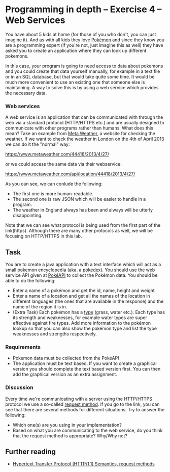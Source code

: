 # Programming in depth – Exercise 4 – Web Services 

You have about 5 kids at home (for those of you who don't, you can just imagine it). And as with all kids they love 
[Pokémon](https://en.wikipedia.org/wiki/Pok%C3%A9mon) and
since they know you are a programming expert (if you're not, just imagine this as well) they have asked you to create an 
application where they can look up different pokemons.

In this case, your program is going to need access to data about pokemons and you could create that data yourself manually, for
example in a text file or in an SQL database, but that would take quite some time. It would be much more convenient to use an
existing one that someone else is maintaining. A way to solve this is by using a web service which provides the necessary data. 

### Web services
A web service is an application that can be communicated with through the web via a standard protocol (HTTP/HTTPS etc.) and are
usually designed to communicate with other programs rather than humans. What does this mean? Take an example from
[Meta Weather](https://www.metaweather.com/), a website for checking the weather. If we want to check the weather in
London on the 4th of April 2013 we can do it the "normal" way:

https://www.metaweather.com/44418/2013/4/27/

or we could access the same data via their webservice:

https://www.metaweather.com/api/location/44418/2013/4/27/

As you can see, we can conlude the following:
- The first one is more human-readable.
- The second one is raw JSON which will be easier to handle in a program.
- The weather in England always has been and always will be utterly disappointing.

Note that we can see what protocol is being used from the first part of the link(https). Although there are many other protocols as well, we will be focusing on HTTP/HTTPS in this lab.

## Task
You are to create a java application with a text interface which will act as a small pokemon encyclopedia (aka. a 
[pokedex](https://bulbapedia.bulbagarden.net/wiki/Pok%C3%A9dex)). You should use the web service API given at [PokéAPI](https://pokeapi.co/) to collect the Pokémon data. You should be able to do the following:

- Enter a name of a pokémon and get the id, name, height and weight
- Enter a name of a location and get all the names of the location in different languages (the ones that are available in the response) and the name of the region it is in.
- (Extra Task) Each pokémon has a [type](https://bulbapedia.bulbagarden.net/wiki/Type) (grass, water etc.). Each type has its strength and weaknesses, for example water types are super effective against fire types. Add more information to the pokémon lookup so that you can also show the pokémon type and list the type weaknesses and strengths respectively.

### Requirements
- Pokemon data must be collected from the PokéAPI
- The application must be text based. If you want to create a graphical version you should complete the text based version first. You can then add the graphical version as an extra assignment.

### Discussion
Every time we're communicating with a server using the HTTP/HTTPS protocol we use a so-called [request method](https://developer.mozilla.org/en-US/docs/Web/HTTP/Methods). If you go to the link, you can see that there are several methods for different situations. Try to answer the following:

- Which one(s) are you using in your implementation? 
- Based on what you are communicating to the web service, do you think that the request method is appropriate? Why/Why not?



## Further reading
- [Hypertext Transfer Protocol (HTTP/1.1) Semantics, request methods](https://tools.ietf.org/html/rfc7231#section-4)
